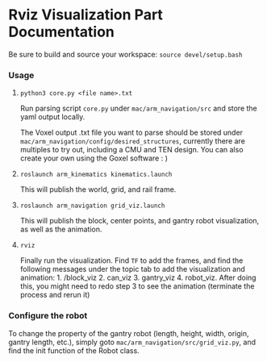 # Rviz Visualization Part Documentation

Be sure to build and source your workspace: ```source devel/setup.bash```

### Usage

1. ```python3 core.py <file name>.txt ```

   Run parsing script ```core.py``` under ```mac/arm_navigation/src``` and store the yaml output locally.

   The Voxel output .txt file you want to parse should be stored under                                                                                           ```mac/arm_navigation/config/desired_structures```, currently there are multiples to try out, including a CMU and TEN design. You can also create your own using the Goxel software : )

2. ```roslaunch arm_kinematics kinematics.launch```

   This will publish the world, grid, and rail frame. 

3. ```roslaunch arm_navigation grid_viz.launch```

   This will publish the block, center points, and gantry robot visualization, as well as the animation.

4. ```rviz```

   Finally run the visualization. Find ```TF``` to add the frames, and find the following messages under the topic tab to add the visualization and animation: 1. /block_viz 2. can_viz 3. gantry_viz 4. robot_viz. After doing this, you might need to redo step 3 to see the animation (terminate the process and rerun it)

### Configure the robot

To change the property of the gantry robot (length, height, width, origin, gantry length, etc.), simply goto ```mac/arm_navigation/src/grid_viz.py```, and find the init function of the Robot class.